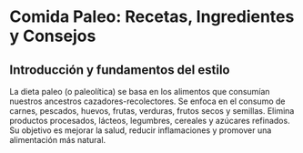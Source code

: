 # Comida Paleo: Recetas, Ingredientes y Consejos

## Introducción y fundamentos del estilo
La dieta paleo (o paleolítica) se basa en los alimentos que consumían nuestros ancestros cazadores-recolectores. Se enfoca en el consumo de carnes, pescados, huevos, frutas, verduras, frutos secos y semillas. Elimina productos procesados, lácteos, legumbres, cereales y azúcares refinados. Su objetivo es mejorar la salud, reducir inflamaciones y promover una alimentación más natural.

